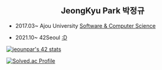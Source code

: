 <h2 align="center">JeongKyu Park 박정규</h2>

- 2017.03~ Ajou University [Software & Computer Science](http://software.ajou.ac.kr/main.php)

- 2021.10~ 42Seoul [:D](https://42seoul.kr/seoul42/main/view)

[![jeounpar's 42 stats](https://badge42.vercel.app/api/v2/cl1n3dl45008409laqsz21yso/stats?cursusId=21&coalitionId=88)](https://github.com/JaeSeoKim/badge42)


[![Solved.ac Profile](http://mazassumnida.wtf/api/v2/generate_badge?boj=cdex6531)](https://solved.ac/cdex6531/)
